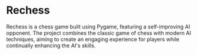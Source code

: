 # Rechess

Rechess is a chess game built using Pygame, featuring a self-improving AI opponent. The project combines the classic game of chess with modern AI techniques, aiming to create an engaging experience for players while continually enhancing the AI's skills.
